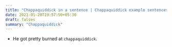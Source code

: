```yaml
---
title: "Chappaquiddick in a sentence | Chappaquiddick example sentences"
date: 2021-01-20T19:57:50+05:30
draft: falses
summary: "Chappaquiddick"
---
```

- He got pretty burned at `chappaquiddick`.
                 

